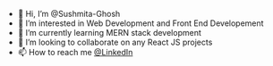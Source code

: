 - 👋 Hi, I’m @Sushmita-Ghosh
- 👀 I’m interested in Web Development and Front End Developement
- 🌱 I’m currently learning MERN stack development
- 💞️ I’m looking to collaborate on any React JS projects
- 📫 How to reach me [@LinkedIn](https://www.linkedin.com/in/sushmita-ghosh-b35a31168/)

<!---
Sushmita-Ghosh/Sushmita-Ghosh is a ✨ special ✨ repository because its `README.md` (this file) appears on your GitHub profile.
You can click the Preview link to take a look at your changes.
--->
<!---[![GitHub Streak](https://streak-stats.demolab.com/?user=Sushmita-Ghosh&theme=dark)](https://git.io/streak-stats) -->
<!--- [![GitHub Streak](https://streak-stats.demolab.com/?user=Sushmita-Ghosh)](https://git.io/streak-stats) -->

<!-- ![Sushmita's GitHub stats](https://github-readme-stats.vercel.app/api?username=Sushmita-Ghosh&show_icons=true&theme=transparent) -->

<!-- ![![Top Langs](https://github-readme-stats.vercel.app/api/top-langs/?username=Sushmita-Ghosh)](https://github.com/Sushmita-Ghosh/github-readme-stats)-->
